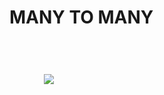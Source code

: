 <h1>MANY TO MANY</h1>
<img src="https://www.tutorialride.com/images/dbms/many-to-many1.jpg" style="padding:5px; margin:50px" >
